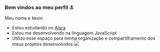 ### Bem vindos ao meu perfil ⚓

Meu nome e kevin

- Estou estudando no [Alura](https://www.alura.com.br)
- Estou me desenvolvendo na linguagem JavaScript
- Utilizo esse espaço para minha organização e compartilhamento dos meus projetos desenvolvidos
![](https://media1.tenor.com/m/DYzUq3uX1QgAAAAC/tom-and-jerry-evil.gif)
